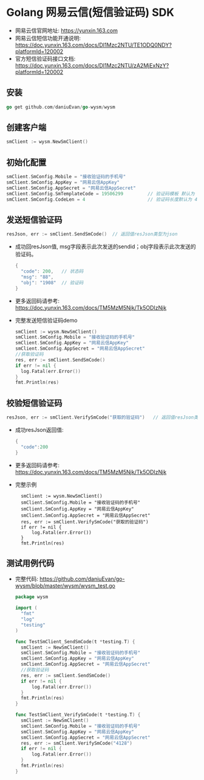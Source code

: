 # Golang 网易云信(短信验证码)  SDK

- 网易云信官网地址: https://yunxin.163.com
- 网易云信短信功能开通说明: https://doc.yunxin.163.com/docs/DI1Mzc2NTU/TE1ODQ0NDY?platformId=120002
- 官方短信验证码接口文档: https://doc.yunxin.163.com/docs/DI1Mzc2NTU/zA2MjExNzY?platformId=120002

## 安装

```go
go get github.com/daniuEvan/go-wysm/wysm
```

## 创建客户端

```go
smClient := wysm.NewSmClient()
```

## 初始化配置

```go
smClient.SmConfig.Mobile = "接收验证码的手机号"
smClient.SmConfig.AppKey = "网易云信AppKey"
smClient.SmConfig.AppSecret = "网易云信AppSecret"
smClient.SmConfig.SmTemplateCode = 19506299         // 验证码模板 默认为 19506299
smClient.SmConfig.CodeLen = 4                       // 验证码长度默认为 4
```

## 发送短信验证码

```go
resJson, err := smClient.SendSmCode()  // 返回值resJson类型为json
```

- 成功回resJson值, msg字段表示此次发送的sendid；obj字段表示此次发送的验证码。

  ```go
  {
    "code": 200,   // 状态码
    "msg": "88",   
    "obj": "1908"  // 验证码
  }
  ```

- 更多返回码请参考: https://doc.yunxin.163.com/docs/TM5MzM5Njk/Tk5ODIzNjk

- 完整发送短信验证码demo

  ```go
  smClient := wysm.NewSmClient()
  smClient.SmConfig.Mobile = "接收验证码的手机号"
  smClient.SmConfig.AppKey = "网易云信AppKey"
  smClient.SmConfig.AppSecret = "网易云信AppSecret"
  //获取验证码
  res, err := smClient.SendSmCode()
  if err != nil {
    log.Fatal(err.Error())
  }
  fmt.Println(res)
  ```

## 校验短信验证码

```go
resJson, err := smClient.VerifySmCode("获取的验证码")   // 返回值resJson类型为json
```

- 成功resJson返回值:

  ```go
  {
    "code":200
  }
  ```

- 更多返回码请参考: https://doc.yunxin.163.com/docs/TM5MzM5Njk/Tk5ODIzNjk

- 完整示例

  ```golang
  	smClient := wysm.NewSmClient()
  	smClient.SmConfig.Mobile = "接收验证码的手机号"
  	smClient.SmConfig.AppKey = "网易云信AppKey"
  	smClient.SmConfig.AppSecret = "网易云信AppSecret"
  	res, err := smClient.VerifySmCode("获取的验证码")
  	if err != nil {
  		log.Fatal(err.Error())
  	}
  	fmt.Println(res)
  ```



## 测试用例代码

- 完整代码: https://github.com/daniuEvan/go-wysm/blob/master/wysm/wysm_test.go

  ```go
  package wysm
  
  import (
  	"fmt"
  	"log"
  	"testing"
  )
  
  func TestSmClient_SendSmCode(t *testing.T) {
  	smClient := NewSmClient()
  	smClient.SmConfig.Mobile = "接收验证码的手机号"
  	smClient.SmConfig.AppKey = "网易云信AppKey"
  	smClient.SmConfig.AppSecret = "网易云信AppSecret"
  	//获取验证码
  	res, err := smClient.SendSmCode()
  	if err != nil {
  		log.Fatal(err.Error())
  	}
  	fmt.Println(res)
  }
  
  func TestSmClient_VerifySmCode(t *testing.T) {
  	smClient := NewSmClient()
  	smClient.SmConfig.Mobile = "接收验证码的手机号"
  	smClient.SmConfig.AppKey = "网易云信AppKey"
  	smClient.SmConfig.AppSecret = "网易云信AppSecret"
  	res, err := smClient.VerifySmCode("4128")
  	if err != nil {
  		log.Fatal(err.Error())
  	}
  	fmt.Println(res)
  }
  
  ```

  